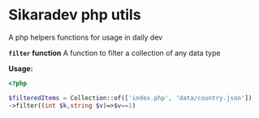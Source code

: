 # Sikaradev php utils
 A php helpers functions for usage in daily dev

**`filter` function**
A function to filter a collection of any data type

**Usage:**

```php
<?php

$filteredItems = Collection::of(['index.php', 'data/country.json'])
->filter((int $k,string $v)=>$v==1)
```